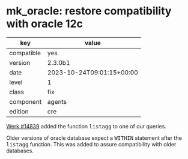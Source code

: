 [//]: # (werk v2)
# mk_oracle: restore compatibility with oracle 12c

key        | value
---------- | ---
compatible | yes
version    | 2.3.0b1
date       | 2023-10-24T09:01:15+00:00
level      | 1
class      | fix
component  | agents
edition    | cre

<a href="https://checkmk.com/werk/14839">Werk #14839</a> added the function
<tt>listagg</tt> to one of our queries.

Older versions of oracle database expect a <tt>WITHIN</tt> statement after the
<tt>listagg</tt> function. This was added to assure compatibility with older
databases.